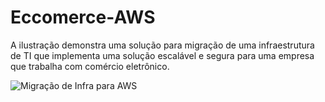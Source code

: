 # Eccomerce-AWS
A ilustração demonstra uma solução para migração de uma infraestrutura de TI que implementa uma solução escalável e segura para uma empresa que trabalha com comércio eletrônico.

![Migração de Infra para AWS](https://github.com/user-attachments/assets/ea4c2b0f-ff0f-4905-a4a0-b9d6b3f02516)
